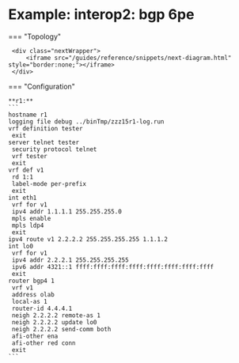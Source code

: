 # Example: interop2: bgp 6pe
    
=== "Topology"
    
     <div class="nextWrapper">
         <iframe src="/guides/reference/snippets/next-diagram.html" style="border:none;"></iframe>
     </div>

    
=== "Configuration"
    
    **r1:**
    ```
    hostname r1
    logging file debug ../binTmp/zzz15r1-log.run
    vrf definition tester
     exit
    server telnet tester
     security protocol telnet
     vrf tester
     exit
    vrf def v1
     rd 1:1
     label-mode per-prefix
     exit
    int eth1
     vrf for v1
     ipv4 addr 1.1.1.1 255.255.255.0
     mpls enable
     mpls ldp4
     exit
    ipv4 route v1 2.2.2.2 255.255.255.255 1.1.1.2
    int lo0
     vrf for v1
     ipv4 addr 2.2.2.1 255.255.255.255
     ipv6 addr 4321::1 ffff:ffff:ffff:ffff:ffff:ffff:ffff:ffff
     exit
    router bgp4 1
     vrf v1
     address olab
     local-as 1
     router-id 4.4.4.1
     neigh 2.2.2.2 remote-as 1
     neigh 2.2.2.2 update lo0
     neigh 2.2.2.2 send-comm both
     afi-other ena
     afi-other red conn
     exit
    ```
